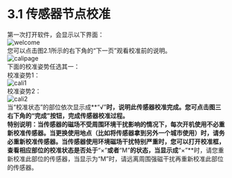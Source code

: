 # 3.1 传感器节点校准
第一次打开软件，会显示以下界面：<br>
![welcome](.png)<br>
您可以点击图2.1所示的右下角的“下一页”观看校准前的说明。<br>
![calipage](.png)<br>
下面的校准姿势任选其一：<br>
校准姿势1：<br>
![cali1](.png)<br>
校准姿势2：<br>
![cali2](.png)<br>
当“校准状态”的部位依次显示成**“√”**时，说明此传感器校准完成。您可点击图三右下角的“完成”按钮，完成传感器校准过程。<br>
**特别说明**：当传感器的磁场不受周围环境干扰影响的情况下，每次开机使用不必重新校准传感器。当更换使用地点（比如将传感器拿到另外一个城市使用）时，请务必重新校准传感器。当传感器使用环境磁场干扰特别严重时，您可以打开校准框，查看相应部位的校准状态是否处于**“×”**或者**“M”**的状态，当显示成**“×”**时，请您重新校准此部位的传感器，当显示为“M”时，请远离周围强磁干扰再重新校准此部位的传感器。<br>

